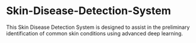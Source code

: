 # Skin-Disease-Detection-System
This Skin Disease Detection System is designed to assist in the preliminary identification of common skin conditions using advanced deep learning. 
